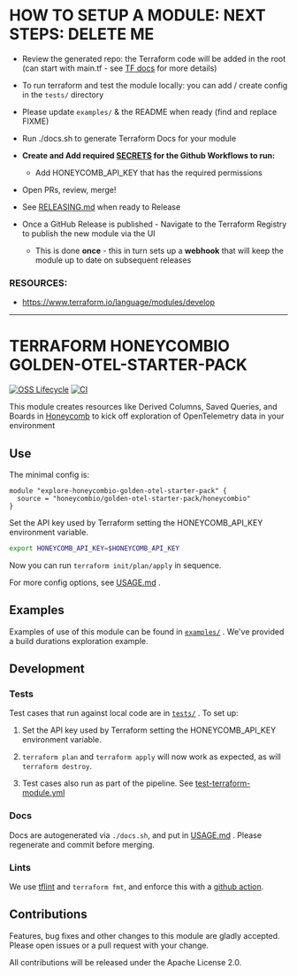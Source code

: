 HOW TO SETUP A MODULE: NEXT STEPS: DELETE ME
==================================

* Review the generated repo: the Terraform code will be added in the root (can start with main.tf -
  see [TF docs](https://www.terraform.io/language/modules/develop) for more details)


* To run terraform and test the module locally: you can add / create config in the `tests/` directory


* Please update `examples/` & the README when ready (find and replace FIXME)


* Run ./docs.sh to generate Terraform Docs for your module


* **Create and Add
  required [SECRETS](https://github.com/honeycombio/terraform-honeycombio-golden-otel-starter-pack/settings/secrets/actions)
  for the Github Workflows to run:**
  * Add HONEYCOMB_API_KEY that has the required permissions


* Open PRs, review, merge!


* See [RELEASING.md](RELEASING.md) when ready to Release


* Once a GitHub Release is published - Navigate to the Terraform Registry to publish the new module via the UI
  * This is done **once** - this in turn sets up a **webhook** that will keep the module up to date on subsequent
    releases

### RESOURCES:

* https://www.terraform.io/language/modules/develop

-----

TERRAFORM HONEYCOMBIO GOLDEN-OTEL-STARTER-PACK
================================================================

[![OSS Lifecycle](https://img.shields.io/osslifecycle/honeycombio/terraform-honeycombio-golden-otel-starter-pack?color=success)](https://github.com/honeycombio/home/blob/main/honeycomb-oss-lifecycle-and-practices.md)
[![CI](https://github.com/honeycombio/terraform-honeycombio-golden-otel-starter-pack/actions/workflows/test-terraform-module.yml/badge.svg)](https://github.com/honeycombio/terraform-honeycombio-golden-otel-starter-pack/actions?query=Test%20Terraform%20Module)

This module creates resources like Derived Columns, Saved Queries, and Boards in [Honeycomb](https://www.honeycomb.io) to kick off exploration of OpenTelemetry data in your environment

## Use

The minimal config is:

```hcl
module "explore-honeycombio-golden-otel-starter-pack" {
  source = "honeycombio/golden-otel-starter-pack/honeycombio"
}
```

Set the API key used by Terraform setting the HONEYCOMB_API_KEY environment variable.

```bash
export HONEYCOMB_API_KEY=$HONEYCOMB_API_KEY
```

Now you can run `terraform init/plan/apply` in sequence.

For more config options,
see [USAGE.md](https://github.com/honeycombio/terraform-honeycombio-golden-otel-starter-pack/blob/main/USAGE.md)
.

## Examples

Examples of use of this module can be found
in [`examples/`](https://github.com/honeycombio/terraform-honeycombio-golden-otel-starter-pack/tree/main/examples)
. We've
provided a build durations exploration example.

## Development

### Tests

Test cases that run against local code are
in [`tests/`](https://github.com/honeycombio/terraform-honeycombio-golden-otel-starter-pack/tree/main/tests)
. To set up:

1. Set the API key used by Terraform setting the HONEYCOMB_API_KEY environment variable.

3. `terraform plan` and `terraform apply` will now work as expected, as will
   `terraform destroy`.

4. Test cases also run as part of the pipeline.
   See [test-terraform-module.yml](https://github.com/honeycombio/terraform-honeycombio-golden-otel-starter-pack/blob/main/.github/workflows/test-terraform-module.yml)

### Docs

Docs are autogenerated via `./docs.sh`, and put
in [USAGE.md](https://github.com/honeycombio/terraform-honeycombio-golden-otel-starter-pack/blob/main/USAGE.md)
. Please
regenerate and commit before merging.

### Lints

We use [tflint](https://github.com/terraform-linters/tflint) and `terraform
fmt`, and enforce this with a [github action](.github/workflows/tflint.yml).

## Contributions

Features, bug fixes and other changes to this module are gladly accepted. Please open issues or a pull request with your
change.

All contributions will be released under the Apache License 2.0.
